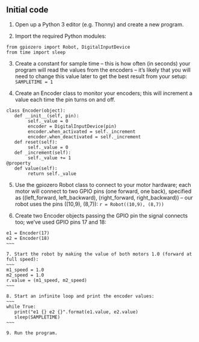 ## Initial code

1. Open up a Python 3 editor (e.g. Thonny) and create a new program.

2. Import the required Python modules:
~~~
from gpiozero import Robot, DigitalInputDevice
from time import sleep
~~~

3. Create a constant for sample time – this is how often (in seconds) your program will read the values from the encoders – it’s likely that you will need to change this value later to get the best result from your setup:
`SAMPLETIME = 1`

4. Create an Encoder class to monitor your encoders; this will increment a value each time the pin turns on and off.
~~~
class Encoder(object):
   def __init__(self, pin):
        self._value = 0
        encoder = DigitalInputDevice(pin)
        encoder.when_activated = self._increment
        encoder.when_deactivated = self._increment
   def reset(self):
        self._value = 0
   def _increment(self):
        self._value += 1
@property
   def value(self):
        return self._value
~~~

5. Use the gpiozero Robot class to connect to your motor hardware; each motor will connect to two GPIO pins (one forward, one back), specified as ((left_forward, left_backward), (right_forward, right_backward)) – our robot uses the pins ((10,9), (8,7)):
`r = Robot((10,9), (8,7))`

6. Create two Encoder objects passing the GPIO pin the signal connects too; we’ve used GPIO pins 17 and 18: 
~~~~
e1 = Encoder(17)
e2 = Encoder(18)
~~~

7. Start the robot by making the value of both motors 1.0 (forward at full speed):
~~~
m1_speed = 1.0
m2_speed = 1.0
r.value = (m1_speed, m2_speed)
~~~

8. Start an infinite loop and print the encoder values:
~~~
while True:
   print("e1 {} e2 {}".format(e1.value, e2.value)
   sleep(SAMPLETIME)
~~~

9. Run the program.





